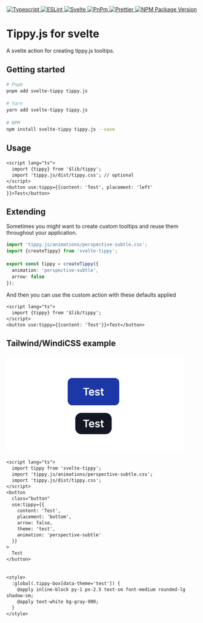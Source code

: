<p align="center">
  <a href="https://www.typescriptlang.org" _target="blank">
    <img
      alt="Typescript"
      src="https://img.shields.io/badge/Typescript-%23007ACC.svg?style=flat&logo=typescript&logoColor=white"
    />
  </a>
  <a href="https://eslint.org/ _target="blank"">
    <img
      alt="ESLint"
      src="https://img.shields.io/badge/ESLint-4B3263?style=flat&logo=eslint&logoColor=white"
    />
  </a>
  <a href="https://svelte.dev" _target="blank">
    <img
      alt="Svelte"
      src="https://img.shields.io/badge/Svelte-%23f1413d.svg?style=flat&logo=svelte&logoColor=white"
    />
  </a>
  <a href="https://pnpm.io" _target="blank">
    <img
      alt="PnPm"
      src="https://img.shields.io/badge/Pnpm-%23f69220.svg?style=flat&logo=pnpm&logoColor=white"
    />
  </a>
  <a href="https://prettier.io/" _target="blank">
    <img
      alt="Prettier"
      src="https://img.shields.io/badge/Prettier-%23f7b93e?style=flat&logo=prettier&logoColor=black"
    />
  </a>
  <a href="https://www.npmjs.com/package/svelte-tippy" _target="blank">
    <img
      alt="NPM Package Version"
      src="https://img.shields.io/npm/v/svelte-tippy?color=%23CB3837&label=NPM&logo=npm&logoColor=%23ffffff"
    />
  </a>
</p>

# Tippy.js for svelte

A svelte action for creating tippy.js tooltips.

## Getting started

```zsh
# Pnpm
pnpm add svelte-tippy tippy.js

# Yarn
yarn add svelte-tippy tippy.js

# NPM
npm install svelte-tippy tippy.js --save
```

## Usage

```svelte
<script lang="ts">
  import {tippy} from '$lib/tippy';
  import 'tippy.js/dist/tippy.css'; // optional
</script>
<button use:tippy={{content: 'Test', placement: 'left' }}>Test</button>
```

## Extending

Sometimes you might want to create custom tooltips and reuse them throughout your application.

```typescript
import 'tippy.js/animations/perspective-subtle.css';
import {createTippy} from 'svelte-tippy';

export const tippy = createTippy({
  animation: 'perspective-subtle',
  arrow: false
});
```

And then you can use the custom action with these defaults applied

```svelte
<script lang="ts">
  import {tippy} from '$lib/tippy';
</script>
<button use:tippy={{content: 'Test'}}>Test</button>
```

## Tailwind/WindiCSS example

![TailwindCSS Demo](images/demo.png)

```svelte
<script lang="ts">
  import tippy from 'svelte-tippy';
  import 'tippy.js/animations/perspective-subtle.css';
  import 'tippy.js/dist/tippy.css';
</script>
<button
  class="button"
  use:tippy={{
    content: 'Test',
    placement: 'bottom',
    arrow: false,
    theme: 'test',
    animation: 'perspective-subtle'
  }}
>
  Test
</button>


<style>
  :global(.tippy-box[data-theme='test']) {
    @apply inline-block py-1 px-2.5 text-sm font-medium rounded-lg shadow-sm;
    @apply text-white bg-gray-900;
  }
</style>
```
